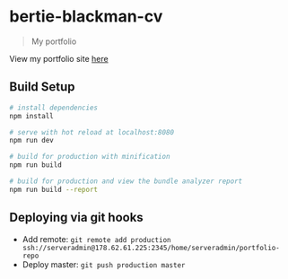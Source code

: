 # bertie-blackman-cv

> My portfolio

View my portfolio site [here](https://bertieblackman.co.uk/#/)

## Build Setup

``` bash
# install dependencies
npm install

# serve with hot reload at localhost:8080
npm run dev

# build for production with minification
npm run build

# build for production and view the bundle analyzer report
npm run build --report
```

## Deploying via git hooks

* Add remote: `git remote add production ssh://serveradmin@178.62.61.225:2345/home/serveradmin/portfolio-repo`
* Deploy master: `git push production master`

